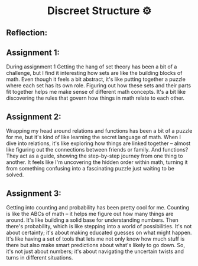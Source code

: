 <h1 align="center"> Discreet Structure ⚙️</h1>
<h2 align="left"> Reflection: </h2>
<h2 align="left"> Assignment 1: </h2>
<p>

  During assignment 1 Getting the hang of set theory has been a bit of a challenge, but I find it interesting how sets are like the building blocks of math. Even though it feels a bit abstract, it's like putting together a puzzle where each set has its own role. Figuring out how these sets and their parts fit together helps me make sense of different math concepts. It's a bit like discovering the rules that govern how things in math relate to each other.

</p>

<h2 align="left"> Assignment 2: </h2>
<p>

  Wrapping my head around relations and functions has been a bit of a puzzle for me, but it's kind of like learning the secret language of math. When I dive into relations, it's like exploring how things are linked together – almost like figuring out the connections between friends or family. And functions? They act as a guide, showing the step-by-step journey from one thing to another. It feels like I'm uncovering the hidden order within math, turning it from something confusing into a fascinating puzzle just waiting to be solved.

</p>

<h2 align="left"> Assignment 3: </h2>
<p>

  Getting into counting and probability has been pretty cool for me. Counting is like the ABCs of math – it helps me figure out how many things are around. It's like building a solid base for understanding numbers. Then there's probability, which is like stepping into a world of possibilities. It's not about certainty; it's about making educated guesses on what might happen. It's like having a set of tools that lets me not only know how much stuff is there but also make smart predictions about what's likely to go down. So, it's not just about numbers; it's about navigating the uncertain twists and turns in different situations.

</p>
